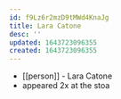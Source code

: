 ```yaml
---
id: f9Lz6r2mzD9tMWd4KnaJg
title: Lara Catone
desc: ''
updated: 1643723096355
created: 1643723096355
---
```



- [[person]] - Lara Catone
- appeared 2x at the stoa
